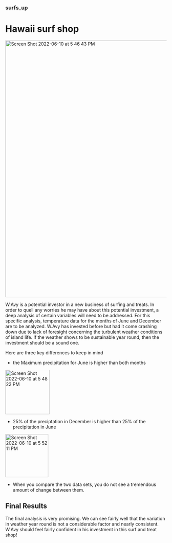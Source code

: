 ### surfs_up
# Hawaii surf shop
<img width="799" alt="Screen Shot 2022-06-10 at 5 46 43 PM" src="https://user-images.githubusercontent.com/100393032/173166025-7eed5ff0-e2de-40ad-8551-4c06415f5e6e.png">

W.Avy is a potential investor in a new business of surfing and treats. In order to quell any worries he may have about this potential investment, a deep analysis of certain variables will need to be addressed. For this specific analysis, temperature data for the months of June and December are to be analyzed. W.Avy has invested before but had it come crashing down due to lack of foresight concerning the turbulent weather conditions of island life. If the weather shows to be sustainable year round, then the investment should be a sound one. 

Here are three key differences to keep in mind
- the Maximum precipitation for June is higher than both months
<img width="138" alt="Screen Shot 2022-06-10 at 5 48 22 PM" src="https://user-images.githubusercontent.com/100393032/173166139-4e603b85-7bcd-44d5-bb4e-36efe222e437.png">

- 25% of the preciptation in December is higher than 25% of the precipitation in June
<img width="134" alt="Screen Shot 2022-06-10 at 5 52 11 PM" src="https://user-images.githubusercontent.com/100393032/173166230-eae1291f-bb1d-4f3b-adaf-3f8275f50a82.png">

- When you compare the two data sets, you do not see a tremendous amount of change between them. 

## Final Results
The final analysis is very promising. We can see fairly well that the variation in weather year round is not a considerable factor and nearly consistent. W.Avy should feel fairly confident in his investment in this surf and treat shop!
